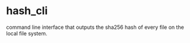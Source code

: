 # hash_cli
command line interface that outputs the sha256 hash of every file on the local file system.
